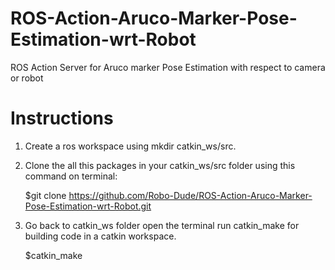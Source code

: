 # ROS-Action-Aruco-Marker-Pose-Estimation-wrt-Robot
ROS Action Server for Aruco marker Pose Estimation with respect to camera or robot

# Instructions
1. Create a ros workspace using mkdir catkin_ws/src.
2. Clone the all this packages in your catkin_ws/src folder using this command on terminal:

    $git clone https://github.com/Robo-Dude/ROS-Action-Aruco-Marker-Pose-Estimation-wrt-Robot.git
    
4. Go back to catkin_ws folder open the terminal run catkin_make for building code in a catkin workspace.

    $catkin_make
    
